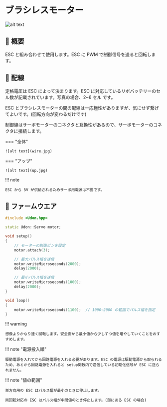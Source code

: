 # ブラシレスモーター

![alt text](thumbnail.jpg)

## 🌟 概要

ESC と組み合わせて使用します。ESC に PWM で制御信号を送ると回転します。

## 🌟 配線

定格電圧は ESC によって決まります。ESC に対応しているリポバッテリーのセル数が記載されています。写真の場合、2~6 セル です。

ESC とブラシレスモーターの間の配線は一応極性がありますが、気にせず繋げてよいです。(回転方向が変わるだけです)

制御線はサーボモーターのコネクタと互換性があるので、サーボモーターのコネクタに接続します。

=== "全体"

    ![alt text](wire.jpg)

=== "アップ"

    ![alt text](up.jpg)

!!! note

    ESC から 5V が供給されるためサーボ用電源は不要です。

## 🌟 ファームウエア

```cpp title="RaspberryPi Pico での使用例"
#include <Udon.hpp>

static Udon::Servo motor;

void setup()
{
    // モーターの制御ピンを設定
    motor.attach(3);

    // 最大パルス幅を送信
    motor.writeMicroseconds(2000);
    delay(2000);

    // 最小パルス幅を送信
    motor.writeMicroseconds(1000);
    delay(2000);
}

void loop()
{
    motor.writeMicroseconds(1100);  // 1000~2000 の範囲でパルス幅を指定
}
```

!!! warning

    想像よりかなり速く回転します。安全面から最小値から少しずつ値を増やしていくことをおすすめします。

!!! note "電源投入順"

    駆動電源を入れてから回路電源を入れる必要があります。ESC の電源は駆動電源から取られるため、あとから回路電源を入れると setup関数内で送信している初期化信号が ESC に送られません。

!!! note "値の範囲"

    単方向用の ESC はパルス幅が最小のときに停止します。

    両回転対応の ESC はパルス幅が中間値のとき停止します。(部にある ESC の場合)
